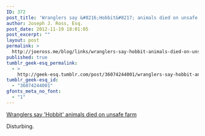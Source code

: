 ```yaml
---
ID: 372
post_title: 'Wranglers say &#8216;Hobbit&#8217; animals died on unsafe farm'
author: Joseph J. Ross, Esq.
post_date: 2012-11-19 18:01:05
post_excerpt: ""
layout: post
permalink: >
  http://joeross.me/blog/links/wranglers-say-hobbit-animals-died-on-unsafe-farm/
published: true
tumblr_geek-esq_permalink:
  - >
    http://geek-esq.tumblr.com/post/36074244001/wranglers-say-hobbit-animals-died-on-unsafe-farm
tumblr_geek-esq_id:
  - "36074244001"
gfonts_meta_no_font:
  - "1"
---
```

<a href='http://hosted.ap.org/dynamic/stories/A/AS_NEW_ZEALAND_HOBBIT_ANIMAL_DEATHS?SITE=NVLAS&amp;SECTION=HOME&amp;TEMPLATE=DEFAULT'>Wranglers say 'Hobbit' animals died on unsafe farm</a><div class="link_description"><p>Disturbing.</p></div>